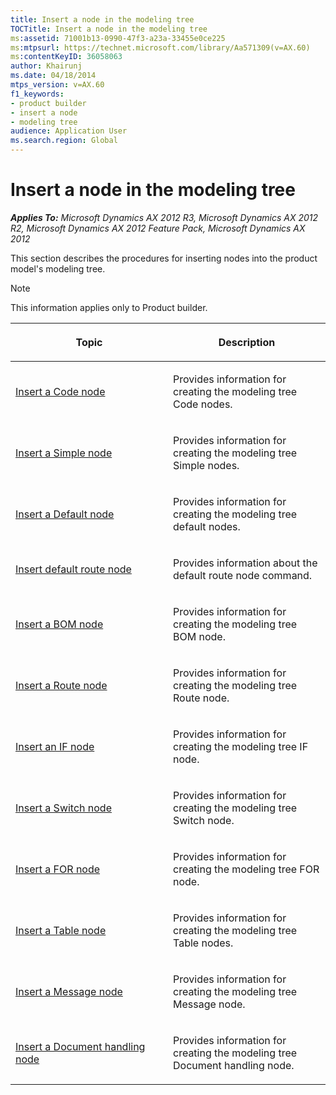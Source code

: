 ```yaml
---
title: Insert a node in the modeling tree
TOCTitle: Insert a node in the modeling tree
ms:assetid: 71001b13-0990-47f3-a23a-33455e0ce225
ms:mtpsurl: https://technet.microsoft.com/library/Aa571309(v=AX.60)
ms:contentKeyID: 36058063
author: Khairunj
ms.date: 04/18/2014
mtps_version: v=AX.60
f1_keywords:
- product builder
- insert a node
- modeling tree
audience: Application User
ms.search.region: Global
---
```


# Insert a node in the modeling tree 


_**Applies To:** Microsoft Dynamics AX 2012 R3, Microsoft Dynamics AX 2012 R2, Microsoft Dynamics AX 2012 Feature Pack, Microsoft Dynamics AX 2012_

This section describes the procedures for inserting nodes into the product model's modeling tree.


> [!NOTE]
> <P>This information applies only to Product builder.</P>



<table>
<colgroup>
<col style="width: 50%" />
<col style="width: 50%" />
</colgroup>
<thead>
<tr class="header">
<th><p>Topic</p></th>
<th><p>Description</p></th>
</tr>
</thead>
<tbody>
<tr class="odd">
<td><p><a href="insert-a-code-node.md">Insert a Code node</a></p></td>
<td><p>Provides information for creating the modeling tree Code nodes.</p></td>
</tr>
<tr class="even">
<td><p><a href="insert-a-simple-node.md">Insert a Simple node</a></p></td>
<td><p>Provides information for creating the modeling tree Simple nodes.</p></td>
</tr>
<tr class="odd">
<td><p><a href="insert-a-default-node.md">Insert a Default node</a></p></td>
<td><p>Provides information for creating the modeling tree default nodes.</p></td>
</tr>
<tr class="even">
<td><p><a href="insert-default-route-node.md">Insert default route node</a></p></td>
<td><p>Provides information about the default route node command.</p></td>
</tr>
<tr class="odd">
<td><p><a href="insert-a-bom-node.md">Insert a BOM node</a></p></td>
<td><p>Provides information for creating the modeling tree BOM node.</p></td>
</tr>
<tr class="even">
<td><p><a href="insert-a-route-node.md">Insert a Route node</a></p></td>
<td><p>Provides information for creating the modeling tree Route node.</p></td>
</tr>
<tr class="odd">
<td><p><a href="insert-an-if-node.md">Insert an IF node</a></p></td>
<td><p>Provides information for creating the modeling tree IF node.</p></td>
</tr>
<tr class="even">
<td><p><a href="insert-a-switch-node.md">Insert a Switch node</a></p></td>
<td><p>Provides information for creating the modeling tree Switch node.</p></td>
</tr>
<tr class="odd">
<td><p><a href="insert-a-for-node.md">Insert a FOR node</a></p></td>
<td><p>Provides information for creating the modeling tree FOR node.</p></td>
</tr>
<tr class="even">
<td><p><a href="insert-a-table-node.md">Insert a Table node</a></p></td>
<td><p>Provides information for creating the modeling tree Table nodes.</p></td>
</tr>
<tr class="odd">
<td><p><a href="insert-a-message-node.md">Insert a Message node</a></p></td>
<td><p>Provides information for creating the modeling tree Message node.</p></td>
</tr>
<tr class="even">
<td><p><a href="insert-a-document-handling-node.md">Insert a Document handling node</a></p></td>
<td><p>Provides information for creating the modeling tree Document handling node.</p></td>
</tr>
</tbody>
</table>

  


